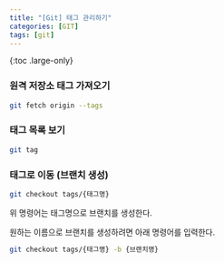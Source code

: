 ```yaml
---
title: "[Git] 태그 관리하기"
categories: [GIT]
tags: [git]
---
```


{:toc .large-only}

### 원격 저장소 태그 가져오기

```bash
git fetch origin --tags
```

### 태그 목록 보기

```bash
git tag
```

### 태그로 이동 (브랜치 생성)

```bash
git checkout tags/{태그명}
```

위 명령어는 태그명으로 브랜치를 생성한다.

원하는 이름으로 브랜치를 생성하려면 아래 명령어를 입력한다.

```bash
git checkout tags/{태그명} -b {브랜치명}
```
